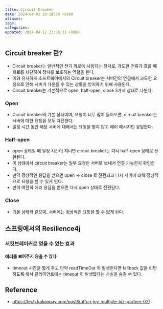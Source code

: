 ```yaml
---
title: Circuit Breaker
date: 2024-04-02 16:18:00 +0900
aliases: 
tags: 
categories: 
updated: 2024-04-12 21:56:31 +0900
---
```


## Circuit breaker 란?

- Circuit breaker는 일반적인 전기 회로에 사용되는 장치로, 과도한 전류가 흐를 때 회로를 차단하여 장치를 보호하는 역할을 한다.
- 이와 유사하게 소프트웨어에서의 Circuit breaker는 서버간의 연결에서 과도한 요청으로 인해 서버가 다운될 수 있는 상황을 방지하기 위해 사용된다.
- Circuit breaker는 기본적으로 open, half-open, close 3가지 상태로 나뉜다.

### Open

- Circuit breaker의 기본 상태이며, 요청이 너무 많이 들어오면, circuit breaker는 서버에 대한 요청을 모두 차단한다.
- 일정 시간 동안 해당 서버에 대해서는 요청을 받지 않고 에러 메시지만 응답한다.

### Half-open

- open 상태일 때 일정 시간이 지나면 circuit breaker는 다시 half-open 상태로 전환된다.
- 이 상태에서 circuit breaker는 일부 요청만 서버로 보내서 연결 가능한지 확인한다.
- 만약 정상적인 응답을 받으면 open -> close 로 전환되고 다시 서버에 대해 정상적으로 요청을 할 수 있게 된다.
- 만약 여전히 에러 응답을 받으면 다시 open 상태로 전환된다.

### Close

- 기본 상태와 같으며, 서버에는 정상적인 요청을 할 수 있게 된다.

## 스프링에서의 Resilience4j

### 서킷브레이커로 얻을 수 있는 효과

#### 에러를 보여주지 않을 수 있다

- timeout 시간을 짧게 주고 만약 readTimeOut 이 발생한다면 fallback 값을 리턴하도록 해서 클라이언트에는 timeout 이 발생했다는 사실을 숨길 수 있다.

## Reference

- https://tech.kakaopay.com/post/katfun-joy-multiple-biz-partner-02/
